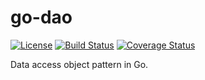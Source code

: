# go-dao

[![License](https://img.shields.io/badge/license-Apache%20License%202.0-blue.svg?style=flat)][license]
[![Build Status](https://travis-ci.org/Silencerco/go-dao.svg?branch=master)](https://travis-ci.org/steenzout/go-dao/)
[![Coverage Status](https://coveralls.io/repos/Silencerco/go-dao/badge.svg?branch=master&service=github)](https://coveralls.io/github/Silencerco/go-dao?branch=master)

Data access object pattern in Go.

[license]:  https://raw.githubusercontent.com/Silencerco/go-dao/master/LICENSE   "License"
